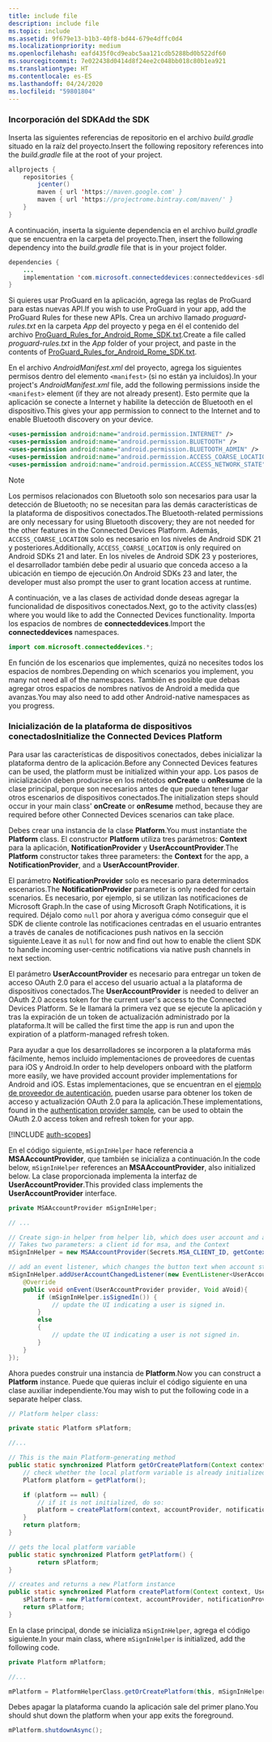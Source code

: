 ```yaml
---
title: include file
description: include file
ms.topic: include
ms.assetid: 9f679e13-b1b3-40f8-bd44-679e4dffc0d4
ms.localizationpriority: medium
ms.openlocfilehash: eafd435f0cd9eabc5aa121cdb5288bd0b522df60
ms.sourcegitcommit: 7e022438d0414d8f24ee2c048bb018c80b1ea921
ms.translationtype: HT
ms.contentlocale: es-ES
ms.lasthandoff: 04/24/2020
ms.locfileid: "59801804"
---
```

### <a name="add-the-sdk"></a><span data-ttu-id="5504b-103">Incorporación del SDK</span><span class="sxs-lookup"><span data-stu-id="5504b-103">Add the SDK</span></span>

<span data-ttu-id="5504b-104">Inserta las siguientes referencias de repositorio en el archivo *build.gradle* situado en la raíz del proyecto.</span><span class="sxs-lookup"><span data-stu-id="5504b-104">Insert the following repository references into the *build.gradle* file at the root of your project.</span></span>

```java
allprojects {
    repositories {
        jcenter()
        maven { url 'https://maven.google.com' }
        maven { url 'https://projectrome.bintray.com/maven/' }
    }
}
```
<span data-ttu-id="5504b-105">A continuación, inserta la siguiente dependencia en el archivo _build.gradle_ que se encuentra en la carpeta del proyecto.</span><span class="sxs-lookup"><span data-stu-id="5504b-105">Then, insert the following dependency into the _build.gradle_ file that is in your project folder.</span></span>

```java
dependencies { 
    ...
    implementation 'com.microsoft.connecteddevices:connecteddevices-sdk:0.11.0'
}
```

<span data-ttu-id="5504b-106">Si quieres usar ProGuard en la aplicación, agrega las reglas de ProGuard para estas nuevas API.</span><span class="sxs-lookup"><span data-stu-id="5504b-106">If you wish to use ProGuard in your app, add the ProGuard Rules for these new APIs.</span></span> <span data-ttu-id="5504b-107">Crea un archivo llamado *proguard-rules.txt* en la carpeta *App* del proyecto y pega en él el contenido del archivo [ProGuard_Rules_for_Android_Rome_SDK.txt](https://github.com/Microsoft/project-rome/blob/master/Android/ProGuard_Rules_for_Android_Rome_SDK.txt).</span><span class="sxs-lookup"><span data-stu-id="5504b-107">Create a file called *proguard-rules.txt* in the *App* folder of your project, and paste in the contents of [ProGuard_Rules_for_Android_Rome_SDK.txt](https://github.com/Microsoft/project-rome/blob/master/Android/ProGuard_Rules_for_Android_Rome_SDK.txt).</span></span>

<span data-ttu-id="5504b-108">En el archivo *AndroidManifest.xml* del proyecto, agrega los siguientes permisos dentro del elemento `<manifest>` (si no están ya incluidos).</span><span class="sxs-lookup"><span data-stu-id="5504b-108">In your project's *AndroidManifest.xml* file, add the following permissions inside the `<manifest>` element (if they are not already present).</span></span> <span data-ttu-id="5504b-109">Esto permite que la aplicación se conecte a Internet y habilite la detección de Bluetooth en el dispositivo.</span><span class="sxs-lookup"><span data-stu-id="5504b-109">This gives your app permission to connect to the Internet and to enable Bluetooth discovery on your device.</span></span>

```xml
<uses-permission android:name="android.permission.INTERNET" />
<uses-permission android:name="android.permission.BLUETOOTH" />
<uses-permission android:name="android.permission.BLUETOOTH_ADMIN" />
<uses-permission android:name="android.permission.ACCESS_COARSE_LOCATION" />
<uses-permission android:name="android.permission.ACCESS_NETWORK_STATE" />
```

> [!NOTE]
> <span data-ttu-id="5504b-110">Los permisos relacionados con Bluetooth solo son necesarios para usar la detección de Bluetooth; no se necesitan para las demás características de la plataforma de dispositivos conectados.</span><span class="sxs-lookup"><span data-stu-id="5504b-110">The Bluetooth-related permissions are only necessary for using Bluetooth discovery; they are not needed for the other features in the Connected Devices Platform.</span></span> <span data-ttu-id="5504b-111">Además, `ACCESS_COARSE_LOCATION` solo es necesario en los niveles de Android SDK 21 y posteriores.</span><span class="sxs-lookup"><span data-stu-id="5504b-111">Additionally, `ACCESS_COARSE_LOCATION` is only required on Android SDKs 21 and later.</span></span> <span data-ttu-id="5504b-112">En los niveles de Android SDK 23 y posteriores, el desarrollador también debe pedir al usuario que conceda acceso a la ubicación en tiempo de ejecución.</span><span class="sxs-lookup"><span data-stu-id="5504b-112">On Android SDKs 23 and later, the developer must also prompt the user to grant location access at runtime.</span></span>

<span data-ttu-id="5504b-113">A continuación, ve a las clases de actividad donde deseas agregar la funcionalidad de dispositivos conectados.</span><span class="sxs-lookup"><span data-stu-id="5504b-113">Next, go to the activity class(es) where you would like to add the Connected Devices functionality.</span></span> <span data-ttu-id="5504b-114">Importa los espacios de nombres de **connecteddevices**.</span><span class="sxs-lookup"><span data-stu-id="5504b-114">Import the **connecteddevices** namespaces.</span></span>

```java
import com.microsoft.connecteddevices.*;
```

<span data-ttu-id="5504b-115">En función de los escenarios que implementes, quizá no necesites todos los espacios de nombres.</span><span class="sxs-lookup"><span data-stu-id="5504b-115">Depending on which scenarios you implement, you many not need all of the namespaces.</span></span> <span data-ttu-id="5504b-116">También es posible que debas agregar otros espacios de nombres nativos de Android a medida que avanzas.</span><span class="sxs-lookup"><span data-stu-id="5504b-116">You may also need to add other Android-native namespaces as you progress.</span></span>

### <a name="initialize-the-connected-devices-platform"></a><span data-ttu-id="5504b-117">Inicialización de la plataforma de dispositivos conectados</span><span class="sxs-lookup"><span data-stu-id="5504b-117">Initialize the Connected Devices Platform</span></span>

<span data-ttu-id="5504b-118">Para usar las características de dispositivos conectados, debes inicializar la plataforma dentro de la aplicación.</span><span class="sxs-lookup"><span data-stu-id="5504b-118">Before any Connected Devices features can be used, the platform must be initialized within your app.</span></span> <span data-ttu-id="5504b-119">Los pasos de inicialización deben producirse en los métodos **onCreate** u **onResume** de la clase principal, porque son necesarios antes de que puedan tener lugar otros escenarios de dispositivos conectados.</span><span class="sxs-lookup"><span data-stu-id="5504b-119">The initialization steps should occur in your main class' **onCreate** or **onResume** method, because they are required before other Connected Devices scenarios can take place.</span></span> 

<span data-ttu-id="5504b-120">Debes crear una instancia de la clase **Platform**.</span><span class="sxs-lookup"><span data-stu-id="5504b-120">You must instantiate the **Platform** class.</span></span> <span data-ttu-id="5504b-121">El constructor **Platform** utiliza tres parámetros: **Context** para la aplicación, **NotificationProvider** y **UserAccountProvider**.</span><span class="sxs-lookup"><span data-stu-id="5504b-121">The **Platform** constructor takes three parameters: the **Context** for the app, a **NotificationProvider**, and a **UserAccountProvider**.</span></span>

<span data-ttu-id="5504b-122">El parámetro **NotificationProvider** solo es necesario para determinados escenarios.</span><span class="sxs-lookup"><span data-stu-id="5504b-122">The **NotificationProvider** parameter is only needed for certain scenarios.</span></span> <span data-ttu-id="5504b-123">Es necesario, por ejemplo, si se utilizan las notificaciones de Microsoft Graph.</span><span class="sxs-lookup"><span data-stu-id="5504b-123">In the case of using Microsoft Graph Notifications, it is required.</span></span> <span data-ttu-id="5504b-124">Déjalo como `null` por ahora y averigua cómo conseguir que el SDK de cliente controle las notificaciones centradas en el usuario entrantes a través de canales de notificaciones push nativos en la sección siguiente.</span><span class="sxs-lookup"><span data-stu-id="5504b-124">Leave it as `null` for now and find out how to enable the client SDK to handle incoming user-centric notifications via native push channels in next section.</span></span>

<span data-ttu-id="5504b-125">El parámetro **UserAccountProvider** es necesario para entregar un token de acceso OAuth 2.0 para el acceso del usuario actual a la plataforma de dispositivos conectados.</span><span class="sxs-lookup"><span data-stu-id="5504b-125">The **UserAccountProvider** is needed to deliver an OAuth 2.0 access token for the current user's access to the Connected Devices Platform.</span></span> <span data-ttu-id="5504b-126">Se le llamará la primera vez que se ejecute la aplicación y tras la expiración de un token de actualización administrado por la plataforma.</span><span class="sxs-lookup"><span data-stu-id="5504b-126">It will be called the first time the app is run and upon the expiration of a platform-managed refresh token.</span></span> 

<span data-ttu-id="5504b-127">Para ayudar a que los desarrolladores se incorporen a la plataforma más fácilmente, hemos incluido implementaciones de proveedores de cuentas para iOS y Android.</span><span class="sxs-lookup"><span data-stu-id="5504b-127">In order to help developers onboard with the platform more easily, we have provided account provider implementations for Android and iOS.</span></span> <span data-ttu-id="5504b-128">Estas implementaciones, que se encuentran en el [ejemplo de proveedor de autenticación](https://github.com/Microsoft/project-rome/tree/master/Android/samples/account-provider-sample), pueden usarse para obtener los token de acceso y actualización OAuth 2.0 para la aplicación.</span><span class="sxs-lookup"><span data-stu-id="5504b-128">These implementations, found in the [authentication provider sample](https://github.com/Microsoft/project-rome/tree/master/Android/samples/account-provider-sample), can be used to obtain the OAuth 2.0 access token and refresh token for your app.</span></span>

[!INCLUDE [auth-scopes](../auth-scopes.md)]

<span data-ttu-id="5504b-129">En el código siguiente, `mSignInHelper` hace referencia a **MSAAccountProvider**, que también se inicializa a continuación.</span><span class="sxs-lookup"><span data-stu-id="5504b-129">In the code below, `mSignInHelper` references an **MSAAccountProvider**, also initialized below.</span></span> <span data-ttu-id="5504b-130">La clase proporcionada implementa la interfaz de **UserAccountProvider**.</span><span class="sxs-lookup"><span data-stu-id="5504b-130">This provided class implements the **UserAccountProvider** interface.</span></span>

```java
private MSAAccountProvider mSignInHelper;

// ...

// Create sign-in helper from helper lib, which does user account and access token management for us
// Takes two parameters: a client id for msa, and the Context
mSignInHelper = new MSAAccountProvider(Secrets.MSA_CLIENT_ID, getContext());

// add an event listener, which changes the button text when account state changes
mSignInHelper.addUserAccountChangedListener(new EventListener<UserAccountProvider, Void>() {
    @Override
    public void onEvent(UserAccountProvider provider, Void aVoid){
        if (mSignInHelper.isSignedIn()) {
            // update the UI indicating a user is signed in.
        }
        else
        {
            // update the UI indicating a user is not signed in.
        }
    }
});
```

<span data-ttu-id="5504b-131">Ahora puedes construir una instancia de **Platform**.</span><span class="sxs-lookup"><span data-stu-id="5504b-131">Now you can construct a **Platform** instance.</span></span> <span data-ttu-id="5504b-132">Puede que quieras incluir el código siguiente en una clase auxiliar independiente.</span><span class="sxs-lookup"><span data-stu-id="5504b-132">You may wish to put the following code in a separate helper class.</span></span> 

```java
// Platform helper class:

private static Platform sPlatform;

//...

// This is the main Platform-generating method
public static synchronized Platform getOrCreatePlatform(Context context, UserAccountProvider accountProvider, NotificationProvider notificationProvider) {
    // check whether the local platform variable is already initialized.
    Platform platform = getPlatform();

    if (platform == null) {
        // if it is not initialized, do so:
        platform = createPlatform(context, accountProvider, notificationProvider);
    }
    return platform;
}

// gets the local platform variable
public static synchronized Platform getPlatform() {
        return sPlatform;
}

// creates and returns a new Platform instance
public static synchronized Platform createPlatform(Context context, UserAccountProvider accountProvider, NotificationProvider notificationProvider) {
    sPlatform = new Platform(context, accountProvider, notificationProvider);
    return sPlatform;
}
```
<span data-ttu-id="5504b-133">En la clase principal, donde se inicializa `mSignInHelper`, agrega el código siguiente.</span><span class="sxs-lookup"><span data-stu-id="5504b-133">In your main class, where `mSignInHelper` is initialized, add the following code.</span></span>

```java
private Platform mPlatform;

//...

mPlatform = PlatformHelperClass.getOrCreatePlatform(this, mSignInHelper, null);
```

<span data-ttu-id="5504b-134">Debes apagar la plataforma cuando la aplicación sale del primer plano.</span><span class="sxs-lookup"><span data-stu-id="5504b-134">You should shut down the platform when your app exits the foreground.</span></span>

```Java
mPlatform.shutdownAsync();
```
